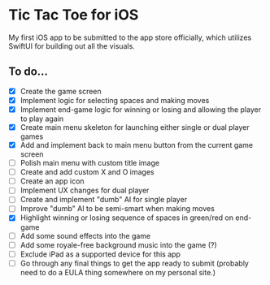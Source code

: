 # Tic Tac Toe for iOS

My first iOS app to be submitted to the app store officially, which utilizes SwiftUI for building out all the visuals.


## To do...
- [X] Create the game screen
- [X] Implement logic for selecting spaces and making moves
- [X] Implement end-game logic for winning or losing and allowing the player to play again
- [X] Create main menu skeleton for launching either single or dual player games
- [X] Add and implement back to main menu button from the current game screen
- [ ] Polish main menu with custom title image
- [ ] Create and add custom X and O images
- [ ] Create an app icon
- [ ] Implement UX changes for dual player
- [ ] Create and implement "dumb" AI for single player
- [ ] Improve "dumb" AI to be semi-smart when making moves
- [X] Highlight winning or losing sequence of spaces in green/red on end-game
- [ ] Add some sound effects into the game
- [ ] Add some royale-free background music into the game (?)
- [ ] Exclude iPad as a supported device for this app
- [ ] Go through any final things to get the app ready to submit (probably need to do a EULA thing somewhere on my personal site.)
